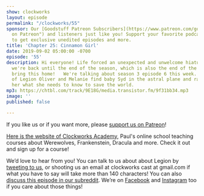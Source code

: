```yaml
---
show: clockworks
layout: episode
permalink: "/clockworks/55"
sponsor: Our [Goodstuff Patreon Subscribers](https://www.patreon.com/goodstuff "Goodstuff
  on Patreon") and listeners just like you! Support your favorite podcasts directly
  to get exclusive unedited episodes and more.
title: 'Chapter 25: Cinnamon Girl'
date: 2019-09-02 05:00:00 -0700
episode: '55'
description: Hi everyone! Life forced an unexpected and unwelcome hiatus on us, but
  we're back until the end of the season, which is also the end of the series! Let's
  bring this home!   We're talking about season 3 episode 6 this week. On this episode
  of Legion Oliver and Melanie find baby Syd in the astral plane and raise her, teaching
  her what she needs to know to save the world.
mp3: https://chtbl.com/track/9E18G/media.transistor.fm/9f31bb34.mp3
image: ''
published: false

---
```

If you like us or if you want more, please [support us on Patreon](https://www.patreon.com/clockworkscast)!  
  
[Here is the website of Clockworks Academy](https://clockworksacademy.com/), Paul's online school teaching courses about Werewolves, Frankenstein, Dracula and more. Check it out and sign up for a course!

  
We’d love to hear from you! You can talk to us about about Legion by [tweeting to us](http://www.twitter.com/clockworkscast), or shooting us an email at clockworks cast at gmail.com if what you have to say will take more than 140 characters! You can also [discuss this episode in our subreddit](https://www.reddit.com/r/Goodstuff_fm/). We’re on [Facebook](http://facebook.com/clockworkscast) and [Instagram](https://www.instagram.com/clockworkscast) too if you care about those things!